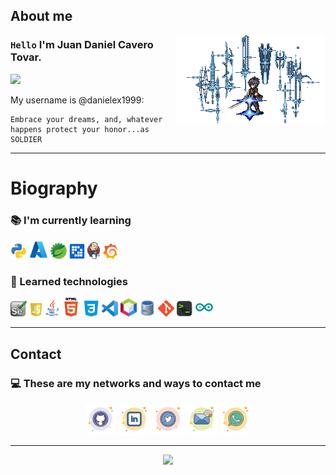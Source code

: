 ## About me

<img align="right" width="240" src="img/noctis.gif"/>

### `Hello` I'm Juan Daniel Cavero Tovar.

![](https://komarev.com/ghpvc/?username=danielex1999&color=00a0a0&style=plastic)

My username is @danielex1999:

```
Embrace your dreams, and, whatever happens protect your honor...as SOLDIER 
```

---

# Biography

### :books: I'm currently learning

<code><a href="https://github.com/danielex1999" target="_blank"><img src="img/currently_learning/python.png"	width="26px" alt="pyton"></a></code>
<code><a href="https://github.com/danielex1999" target="_blank"><img src="img/currently_learning/azure.svg"	width="30px" alt="azure"></a></code>
<code><a href="https://github.com/danielex1999" target="_blank"><img src="img/currently_learning/spring.png"	width="26px" alt="springboot"></a></code>
<code><a href="https://github.com/danielex1999" target="_blank"><img src="img/currently_learning/liferay.png"	width="25px" alt="Liferay"></a></code>
<code><a href="https://github.com/danielex1999" target="_blank"><img src="img/currently_learning/Jenkins_logo.svg"	width="20px" alt="Jenkins"></a></code>
<code><a href="https://github.com/danielex1999" target="_blank"><img src="img/currently_learning/grafana.png"	width="25px" alt="Grafana"></a></code>

### :file_folder: Learned technologies

<code><a href="https://github.com/danielex1999" target="_blank"><img src="img/Learned_technologies/selenium.png"	width="26px" alt="selenium"></a></code>
<code><a href="https://github.com/danielex1999/JavaScript-Course" target="_blank"><img src="img/Learned_technologies/js.jpg" width="22px" alt="js"></a></code>
<code><a href="https://github.com/danielex1999/Java-Course" target="_blank"><img src="img/Learned_technologies/java.png" width="22px" alt="java"></a></code>
<code><a href="https://github.com/danielex1999" target="_blank"><img src="img/Learned_technologies/html.png" width="30px" alt="html"></a></code>
<code><a href="https://github.com/danielex1999" target="_blank"><img src="img/Learned_technologies/css.png" width="26px" alt="css"></a></code>
<code><a href="https://github.com/danielex1999" target="_blank"><img src="img/Learned_technologies/vscode.png" width="26px" alt="vscode"></a></code>
<code><a href="https://github.com/danielex1999" target="_blank"><img src="img/Learned_technologies/netbeans.png" width="26px" alt="netbeans"></a></code>
<code><a href="https://github.com/danielex1999" target="_blank"><img src="img/Learned_technologies/mysql.png" width="26px" alt="vscode"></a></code>
<code><a href="https://github.com/danielex1999" target="_blank"><img src="img/Learned_technologies/git.png" width="26px" alt="git"></a></code>
<code><a href="https://github.com/danielex1999" target="_blank"><img src="img/Learned_technologies/terminal.png" width="26px" alt="terminal"></a></code>
<code><a href="https://github.com/danielex1999" target="_blank"><img src="img/Learned_technologies/arduino.png" width="30px" alt="arduino"/></a></code>

---

## Contact

### :computer: These are my networks and ways to contact me

<p align="center">
	<a href="https://github.com/danielex1999"><img src="img/Contact_me/github.png" alt="GitHub" style="max-width:100%;"></a>
	<a href="https://www.linkedin.com/in/juancavero/"><img src="img/Contact_me/linkedin.png" alt="LinkedIn" style="max-width:100%;"></a>
	<a href="https://twitter.com/danielex1999"><img src="img/Contact_me/twitter.png" alt="Twitter" style="max-width:100%;"></a>
	<a href="mailto:daniel_jul_can@hotmail.com"><img src="img/Contact_me/mail.png" alt="email" style="max-width:100%;"></a>
  	<a href="https://api.whatsapp.com/send?phone=51989296287&amp;text=Hello%2C%20I%20would%20like%20to%20talk%20about%20a%20new%20project."><img src="img/Contact_me/whatsap.png" alt="whatsapp" style="max-width:100%;"></a>
</p>

---

<p align="center">
<img width=800 src="https://github-profile-trophy.vercel.app/?username=danielex1999&margin-w=10&row=1&theme=gruvbox&no-bg=true"/>
</p>
